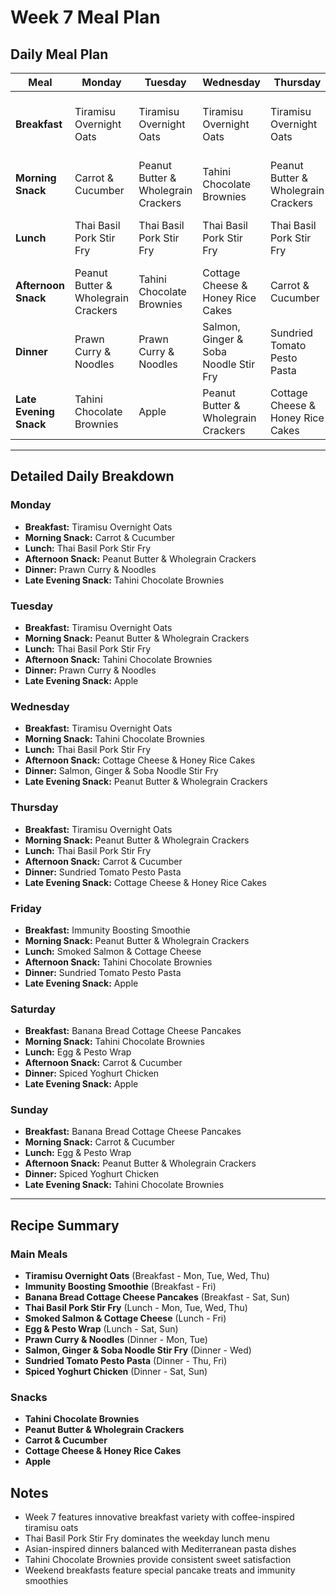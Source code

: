 # Week 7 Meal Plan

## Daily Meal Plan

| Meal | Monday | Tuesday | Wednesday | Thursday | Friday | Saturday | Sunday |
|------|--------|---------|-----------|----------|--------|----------|--------|
| **Breakfast** | Tiramisu Overnight Oats | Tiramisu Overnight Oats | Tiramisu Overnight Oats | Tiramisu Overnight Oats | Immunity Boosting Smoothie | Banana Bread Cottage Cheese Pancakes | Banana Bread Cottage Cheese Pancakes |
| **Morning Snack** | Carrot & Cucumber | Peanut Butter & Wholegrain Crackers | Tahini Chocolate Brownies | Peanut Butter & Wholegrain Crackers | Peanut Butter & Wholegrain Crackers | Tahini Chocolate Brownies | Carrot & Cucumber |
| **Lunch** | Thai Basil Pork Stir Fry | Thai Basil Pork Stir Fry | Thai Basil Pork Stir Fry | Thai Basil Pork Stir Fry | Smoked Salmon & Cottage Cheese | Egg & Pesto Wrap | Egg & Pesto Wrap |
| **Afternoon Snack** | Peanut Butter & Wholegrain Crackers | Tahini Chocolate Brownies | Cottage Cheese & Honey Rice Cakes | Carrot & Cucumber | Tahini Chocolate Brownies | Carrot & Cucumber | Peanut Butter & Wholegrain Crackers |
| **Dinner** | Prawn Curry & Noodles | Prawn Curry & Noodles | Salmon, Ginger & Soba Noodle Stir Fry | Sundried Tomato Pesto Pasta | Sundried Tomato Pesto Pasta | Spiced Yoghurt Chicken | Spiced Yoghurt Chicken |
| **Late Evening Snack** | Tahini Chocolate Brownies | Apple | Peanut Butter & Wholegrain Crackers | Cottage Cheese & Honey Rice Cakes | Apple | Apple | Tahini Chocolate Brownies |

---

## Detailed Daily Breakdown

### Monday
- **Breakfast:** Tiramisu Overnight Oats
- **Morning Snack:** Carrot & Cucumber
- **Lunch:** Thai Basil Pork Stir Fry
- **Afternoon Snack:** Peanut Butter & Wholegrain Crackers
- **Dinner:** Prawn Curry & Noodles
- **Late Evening Snack:** Tahini Chocolate Brownies

### Tuesday
- **Breakfast:** Tiramisu Overnight Oats
- **Morning Snack:** Peanut Butter & Wholegrain Crackers
- **Lunch:** Thai Basil Pork Stir Fry
- **Afternoon Snack:** Tahini Chocolate Brownies
- **Dinner:** Prawn Curry & Noodles
- **Late Evening Snack:** Apple

### Wednesday
- **Breakfast:** Tiramisu Overnight Oats
- **Morning Snack:** Tahini Chocolate Brownies
- **Lunch:** Thai Basil Pork Stir Fry
- **Afternoon Snack:** Cottage Cheese & Honey Rice Cakes
- **Dinner:** Salmon, Ginger & Soba Noodle Stir Fry
- **Late Evening Snack:** Peanut Butter & Wholegrain Crackers

### Thursday
- **Breakfast:** Tiramisu Overnight Oats
- **Morning Snack:** Peanut Butter & Wholegrain Crackers
- **Lunch:** Thai Basil Pork Stir Fry
- **Afternoon Snack:** Carrot & Cucumber
- **Dinner:** Sundried Tomato Pesto Pasta
- **Late Evening Snack:** Cottage Cheese & Honey Rice Cakes

### Friday
- **Breakfast:** Immunity Boosting Smoothie
- **Morning Snack:** Peanut Butter & Wholegrain Crackers
- **Lunch:** Smoked Salmon & Cottage Cheese
- **Afternoon Snack:** Tahini Chocolate Brownies
- **Dinner:** Sundried Tomato Pesto Pasta
- **Late Evening Snack:** Apple

### Saturday
- **Breakfast:** Banana Bread Cottage Cheese Pancakes
- **Morning Snack:** Tahini Chocolate Brownies
- **Lunch:** Egg & Pesto Wrap
- **Afternoon Snack:** Carrot & Cucumber
- **Dinner:** Spiced Yoghurt Chicken
- **Late Evening Snack:** Apple

### Sunday
- **Breakfast:** Banana Bread Cottage Cheese Pancakes
- **Morning Snack:** Carrot & Cucumber
- **Lunch:** Egg & Pesto Wrap
- **Afternoon Snack:** Peanut Butter & Wholegrain Crackers
- **Dinner:** Spiced Yoghurt Chicken
- **Late Evening Snack:** Tahini Chocolate Brownies

---

## Recipe Summary

### Main Meals
- **Tiramisu Overnight Oats** (Breakfast - Mon, Tue, Wed, Thu)
- **Immunity Boosting Smoothie** (Breakfast - Fri)
- **Banana Bread Cottage Cheese Pancakes** (Breakfast - Sat, Sun)
- **Thai Basil Pork Stir Fry** (Lunch - Mon, Tue, Wed, Thu)
- **Smoked Salmon & Cottage Cheese** (Lunch - Fri)
- **Egg & Pesto Wrap** (Lunch - Sat, Sun)
- **Prawn Curry & Noodles** (Dinner - Mon, Tue)
- **Salmon, Ginger & Soba Noodle Stir Fry** (Dinner - Wed)
- **Sundried Tomato Pesto Pasta** (Dinner - Thu, Fri)
- **Spiced Yoghurt Chicken** (Dinner - Sat, Sun)

### Snacks
- **Tahini Chocolate Brownies**
- **Peanut Butter & Wholegrain Crackers**
- **Carrot & Cucumber**
- **Cottage Cheese & Honey Rice Cakes**
- **Apple**

## Notes
- Week 7 features innovative breakfast variety with coffee-inspired tiramisu oats
- Thai Basil Pork Stir Fry dominates the weekday lunch menu
- Asian-inspired dinners balanced with Mediterranean pasta dishes
- Tahini Chocolate Brownies provide consistent sweet satisfaction
- Weekend breakfasts feature special pancake treats and immunity smoothies
